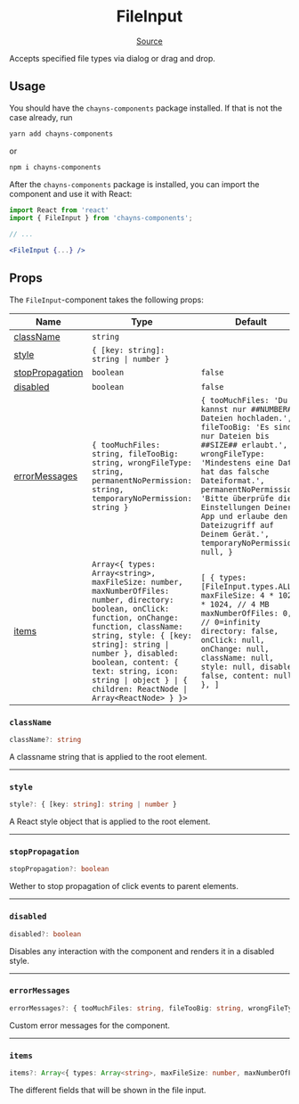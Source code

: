 <h1 align="center">FileInput</h1>

<p align="center">
    <a href="/src/react-chayns-file_input/component/FileInput.jsx">Source</a>
</p>

Accepts specified file types via dialog or drag and drop.

## Usage

You should have the `chayns-components` package installed. If that is not the
case already, run

```bash
yarn add chayns-components
```

or

```bash
npm i chayns-components
```

After the `chayns-components` package is installed, you can import the component
and use it with React:

```jsx
import React from 'react'
import { FileInput } from 'chayns-components';

// ...

<FileInput {...} />
```

## Props

The `FileInput`-component takes the following props:

| Name                                | Type                                                                                                                                                                                                                                                                                                                            | Default                                                                                                                                                                                                                                                                                                                                             | Required |
| ----------------------------------- | ------------------------------------------------------------------------------------------------------------------------------------------------------------------------------------------------------------------------------------------------------------------------------------------------------------------------------- | --------------------------------------------------------------------------------------------------------------------------------------------------------------------------------------------------------------------------------------------------------------------------------------------------------------------------------------------------- | :------: |
| [className](#classname)             | `string`                                                                                                                                                                                                                                                                                                                        |                                                                                                                                                                                                                                                                                                                                                     |          |
| [style](#style)                     | `{ [key: string]: string \| number }`                                                                                                                                                                                                                                                                                           |                                                                                                                                                                                                                                                                                                                                                     |          |
| [stopPropagation](#stoppropagation) | `boolean`                                                                                                                                                                                                                                                                                                                       | `false`                                                                                                                                                                                                                                                                                                                                             |          |
| [disabled](#disabled)               | `boolean`                                                                                                                                                                                                                                                                                                                       | `false`                                                                                                                                                                                                                                                                                                                                             |          |
| [errorMessages](#errormessages)     | `{ tooMuchFiles: string, fileTooBig: string, wrongFileType: string, permanentNoPermission: string, temporaryNoPermission: string }`                                                                                                                                                                                             | `{ tooMuchFiles: 'Du kannst nur ##NUMBER## Dateien hochladen.', fileTooBig: 'Es sind nur Dateien bis ##SIZE## erlaubt.', wrongFileType: 'Mindestens eine Datei hat das falsche Dateiformat.', permanentNoPermission: 'Bitte überprüfe die Einstellungen Deiner App und erlaube den Dateizugriff auf Deinem Gerät.', temporaryNoPermission: null, }` |          |
| [items](#items)                     | `Array<{ types: Array<string>, maxFileSize: number, maxNumberOfFiles: number, directory: boolean, onClick: function, onChange: function, className: string, style: { [key: string]: string \| number }, disabled: boolean, content: { text: string, icon: string \| object } \| { children: ReactNode \| Array<ReactNode> } }>` | `[ { types: [FileInput.types.ALL], maxFileSize: 4 * 1024 * 1024, // 4 MB maxNumberOfFiles: 0, // 0=infinity directory: false, onClick: null, onChange: null, className: null, style: null, disabled: false, content: null, }, ]`                                                                                                                    |          |

### `className`

```ts
className?: string
```

A classname string that is applied to the root element.

---

### `style`

```ts
style?: { [key: string]: string | number }
```

A React style object that is applied to the root element.

---

### `stopPropagation`

```ts
stopPropagation?: boolean
```

Wether to stop propagation of click events to parent elements.

---

### `disabled`

```ts
disabled?: boolean
```

Disables any interaction with the component and renders it in a disabled style.

---

### `errorMessages`

```ts
errorMessages?: { tooMuchFiles: string, fileTooBig: string, wrongFileType: string, permanentNoPermission: string, temporaryNoPermission: string }
```

Custom error messages for the component.

---

### `items`

```ts
items?: Array<{ types: Array<string>, maxFileSize: number, maxNumberOfFiles: number, directory: boolean, onClick: function, onChange: function, className: string, style: { [key: string]: string | number }, disabled: boolean, content: { text: string, icon: string | object } | { children: ReactNode | Array<ReactNode> } }>
```

The different fields that will be shown in the file input.
